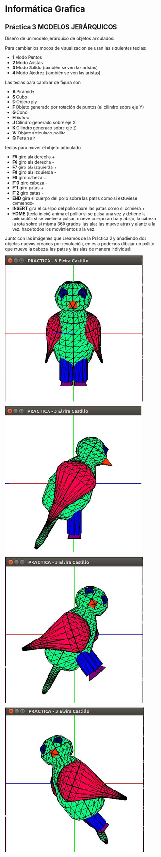 # Informática Grafica

## Práctica 3 MODELOS JERÁRQUICOS

Diseño de un modelo jerárquico de objetos ariculados:

Para cambiar los modos de visualizacion se usan las siguientes teclas:
 
- **1** Modo Puntos
- **2** Modo Aristas
- **3** Modo Solido (también se ven las aristas)
- **4** Modo Ajedrez (también se ven las aristas)

Las teclas para cambiar de figura son:

- **A** Pirámide
- **S** Cubo
- **D** Objeto ply
- **F** Objeto generado por rotación de puntos (el cilindro sobre eje Y)
- **G** Cono
- **H** Esfera
- **J** Cilindro generado sobre eje X
- **K** Cilindro generado sobre eje Z
- **W** Objeto articulado pollito
- **Q** Para salir

teclas para mover el objeto articulado:

- **F5** giro ala derecha +
- **F6** giro ala derecha -
- **F7** giro ala izquierda +
- **F8** giro ala izquierda -
- **F9** giro cabeza +
- **F10** giro cabeza -
- **F11** giro patas +
- **F12** giro patas -
- **END** gira el cuerpo del pollo sobre las patas como si estuviese comiendo-
- **INSERT** gira el cuerpo del pollo sobre las patas como si comiera +
- **HOME** (tecla inicio) anima el pollito si se pulsa una vez y detiene la animación si se vuelve a pulsar, mueve cuerpo arriba y abajo, la cabeza la rota sobre si misma 360 grados, las alas las mueve atras y alante a la vez. hace todos los movimientos a la vez.


Junto con las imágenes que creamos de la Práctica 2 y añadiendo dos objetos nuevos creados por revolución, en esta podemos dibujar un pollito que mueve la cabeza, las patas y las alas de manera individual:

![Imagen](https://github.com/layoel/InformaticaGrafica/blob/master/imagenes/pollito1.JPG)

![Imagen](https://github.com/layoel/InformaticaGrafica/blob/master/imagenes/pollito2.JPG)

![Imagen](https://github.com/layoel/InformaticaGrafica/blob/master/imagenes/pollito3.JPG)

![Imagen](https://github.com/layoel/InformaticaGrafica/blob/master/imagenes/pollito4.JPG)
